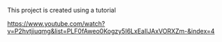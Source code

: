 This project is created using a tutorial

https://www.youtube.com/watch?v=P2hvtjiuqmg&list=PLF0fAweo0Kogzy5I6LxEaIlJAxVORXZm-&index=4